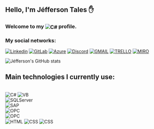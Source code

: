 ## Hello, I'm Jéfferson Tales ✋
<div><h3>  Welcome to my <img align="center" alt="C#" src = "https://img.shields.io/badge/GitHub-100000?style=for-the-badge&logo=github&logoColor=white"> profile.</h3> </div>

### My social networks:
[![Linkedin](https://img.shields.io/badge/LinkedIn-0077B5?style=for-the-badge&logo=linkedin&logoColor=white)](https://www.linkedin.com/in/j%C3%A9fferson-tales-canalli-467242274/)
[![GitLab](https://img.shields.io/badge/gitlab-ff5902?style=for-the-badge&logo=gitlab&logoColor=white)](https://git.akrsistemas.com.br/JeffersonTales)
[![Azure](https://img.shields.io/badge/azure-0077B5?style=for-the-badge&logo=azuredevops&logoColor=white)](https://dev.azure.com/jeffersoncanalli)
[![Discord](https://img.shields.io/badge/Discord-5865F2?style=for-the-badge&logo=discord&logoColor=white)](https://discord.com/invite/vYGsRjXNcv)
[![GMAIL](https://img.shields.io/badge/Gmail-EA4335?logo=gmail&logoColor=white&style=for-the-badge)](mailto:jefferson.canalli@gmail.com)
[![TRELLO](https://img.shields.io/badge/Trello-0052CC?style=for-the-badge&logo=trello&logoColor=white)](https://trello.com/u/jeffersontales/)
[![MIRO](https://img.shields.io/badge/Miro-F7C922?style=for-the-badge&logo=Miro&logoColor=050036)](https://miro.com/)

![Jéfferson's GitHub stats](https://github-readme-stats.vercel.app/api?username=JeffersonTales&show_icons=true&theme=dark)

## Main technologies I currently use:
<div style ="display: inline_block"></br>
    <img align="center" alt="C#" src = "https://img.shields.io/badge/C%23-.NET-brightgreen"> 
    <img align="center" alt="VB" src = "https://img.shields.io/badge/VB-.NET-purple">
</div>
<div style ="display: inline_block">
    <img align="center" alt="SQLServer" src = "https://img.shields.io/badge/SQL Server-TSQL-yellow">
</div>
<div style ="display: inline_block">
    <img align="center" alt="SAP" src = "https://img.shields.io/badge/Crystal Reports-SAP-blue">
</div>
<div style ="display: inline_block">
    <img align="center" alt="OPC" src = "https://img.shields.io/badge/OPC%20UA-OPC-blue">
</div>
<div style ="display: inline_block">
    <img align="center" alt="OPC" src = "https://img.shields.io/badge/OPC%20UA-OPC-blue">
</div>
<div style ="display: inline_block">
    <img align="center" alt="HTML" src = "https://img.shields.io/badge/HTML-orange">
    <img align="center" alt="CSS" src = "https://img.shields.io/badge/CSS-red">
    <img align="center" alt="CSS" src = "https://img.shields.io/badge/JS-yellow">
</div>

